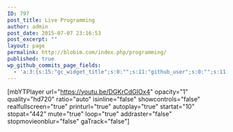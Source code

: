 ```yaml
---
ID: 797
post_title: Live Programming
author: admin
post_date: 2015-07-07 23:16:53
post_excerpt: ""
layout: page
permalink: http://blobim.com/index.php/programming/
published: true
wp_github_commits_page_fields:
  - 'a:3:{s:15:"gc_widget_title";s:0:"";s:11:"github_user";s:0:"";s:11:"github_repo";s:0:"";}'
---
```

[mbYTPlayer url="https://youtu.be/DGKrCdGIOx4" opacity="1" quality="hd720" ratio="auto" isinline="false" showcontrols="false" realfullscreen="true" printurl="true" autoplay="true" startat="10" stopat="442" mute="true" loop="true" addraster="false" stopmovieonblur="false" gaTrack="false"]



#























































































































#